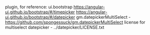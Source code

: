  plugin, for reference:
	ui.bootstrap
		https://angular-ui.github.io/bootstrap/#/timepicker
		https://angular-ui.github.io/bootstrap/#/datepicker
	gm.datepickerMultiSelect - https://github.com/spongessuck/gm.datepickerMultiSelect
	license for multiselect datepicker - ../datepicker/LICENSE.txt


